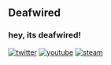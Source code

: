 ## Deafwired
### hey, its deafwired!
[![twitter](https://panels-images.twitch.tv/panel-167178805-image-3a1792c7-3493-454e-bdbc-38c188bb9b79)](https://twitter.com/Deaf_Wired) [![youtube](https://panels-images.twitch.tv/panel-167178805-image-417f7696-ba8e-418d-92ef-ffe82bdf43e8)](https://www.youtube.com/channel/UCAmDNP4OdpJcyrvK9xblnPQ) [![steam](https://panels-images.twitch.tv/panel-167178805-image-45b06c99-9b9d-4b22-9e0b-b4ef24d1b04f)](https://steamcommunity.com/id/deafwired/) 
